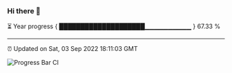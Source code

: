 ### Hi there 👋

⏳ Year progress { ████████████████████▁▁▁▁▁▁▁▁▁▁ } 67.33 %

---

⏰ Updated on Sat, 03 Sep 2022 18:11:03 GMT

![Progress Bar CI](https://github.com/Shyam-Makwana/GitHub-Actions-Demo/workflows/Progress%20Bar%20CI/badge.svg)
